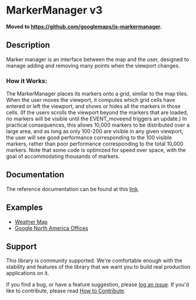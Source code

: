 MarkerManager v3
================

**Moved to https://github.com/googlemaps/js-markermanager.**

## Description

Marker manager is an interface between the map and the user, designed to manage adding and removing many points when the viewport changes.

### How it Works:

The MarkerManager places its markers onto a grid, similar to the map tiles. When the user moves the viewport, it computes which grid cells have entered or left the viewport, and shows or hides all the markers in those cells. (If the users scrolls the viewport beyond the markers that are loaded, no markers will be visible until the EVENT_moveend triggers an update.) In practical consequences, this allows 10,000 markers to be distributed over a large area, and as long as only 100-200 are visible in any given viewport, the user will see good performance corresponding to the 100 visible markers, rather than poor performance corresponding to the total 10,000 markers. Note that some code is optimized for speed over space, with the goal of accommodating thousands of markers.


## Documentation

The reference documentation can be found at this [link](https://googlemaps.github.io/v3-utility-library/modules/_googlemaps_markermanager.html).

## Examples

- [Weather Map](https://googlemaps.github.io/v3-utility-library/packages/markermanager/examples/weather_map.html)
- [Google North America Offices](https://googlemaps.github.io/v3-utility-library/packages/markermanager/examples/google_northamerica_offices.html)


## Support

This library is community supported. We're comfortable enough with the stability and features of
the library that we want you to build real production applications on it.

If you find a bug, or have a feature suggestion, please [log an issue][issues]. If you'd like to
contribute, please read [How to Contribute][contrib].

[issues]: https://github.com/googlemaps/v3-utility-library/issues
[contrib]: https://github.com/googlemaps/v3-utility-library/blob/master/packages/markermanager/CONTRIB.md
